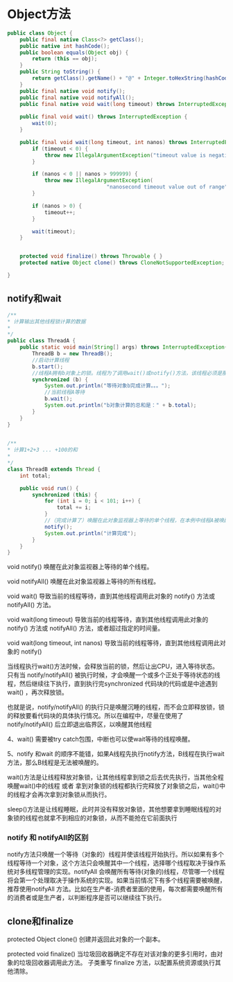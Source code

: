 # Object方法

``` java
public class Object {
    public final native Class<?> getClass();
    public native int hashCode();
    public boolean equals(Object obj) {
        return (this == obj);
    }
    public String toString() {
        return getClass().getName() + "@" + Integer.toHexString(hashCode());
    }
    public final native void notify();
    public final native void notifyAll();
    public final native void wait(long timeout) throws InterruptedException;
    
    public final void wait() throws InterruptedException {
        wait(0);
    }

    public final void wait(long timeout, int nanos) throws InterruptedException {
        if (timeout < 0) {
            throw new IllegalArgumentException("timeout value is negative");
        }

        if (nanos < 0 || nanos > 999999) {
            throw new IllegalArgumentException(
                                "nanosecond timeout value out of range");
        }

        if (nanos > 0) {
            timeout++;
        }

        wait(timeout);
    }


    protected void finalize() throws Throwable { }
    protected native Object clone() throws CloneNotSupportedException;

}
```


## notify和wait

``` java
/** 
* 计算输出其他线程锁计算的数据
* 
*/ 
public class ThreadA {
    public static void main(String[] args) throws InterruptedException{
        ThreadB b = new ThreadB();
        //启动计算线程
        b.start(); 
        //线程A拥有b对象上的锁。线程为了调用wait()或notify()方法，该线程必须是那个对象锁的拥有者
        synchronized (b) {
            System.out.println("等待对象b完成计算。。。");
            //当前线程A等待
            b.wait();
            System.out.println("b对象计算的总和是：" + b.total);
        } 
    } 
}

 
/** 
* 计算1+2+3 ... +100的和
* 
*/ 
class ThreadB extends Thread {
    int total; 

    public void run() {
        synchronized (this) {
            for (int i = 0; i < 101; i++) {
                total += i; 
            } 
            //（完成计算了）唤醒在此对象监视器上等待的单个线程，在本例中线程A被唤醒
            notify(); 
            System.out.println("计算完成");
        } 
    } 
}

```

void notify() 唤醒在此对象监视器上等待的单个线程。 

void notifyAll() 唤醒在此对象监视器上等待的所有线程。 


void wait() 导致当前的线程等待，直到其他线程调用此对象的 notify() 方法或 notifyAll() 方法。 

void wait(long timeout) 导致当前的线程等待，直到其他线程调用此对象的 notify() 方法或 notifyAll() 方法，或者超过指定的时间量。 

void wait(long timeout, int nanos) 导致当前的线程等待，直到其他线程调用此对象的 notify()



当线程执行wait()方法时候，会释放当前的锁，然后让出CPU，进入等待状态。
只有当 notify/notifyAll() 被执行时候，才会唤醒一个或多个正处于等待状态的线程，然后继续往下执行，直到执行完synchronized 代码块的代码或是中途遇到wait() ，再次释放锁。

也就是说，notify/notifyAll() 的执行只是唤醒沉睡的线程，而不会立即释放锁，锁的释放要看代码块的具体执行情况。所以在编程中，尽量在使用了notify/notifyAll() 后立即退出临界区，以唤醒其他线程 

4、wait() 需要被try catch包围，中断也可以使wait等待的线程唤醒。

5、notify 和wait 的顺序不能错，如果A线程先执行notify方法，B线程在执行wait方法，那么B线程是无法被唤醒的。


wait()方法是让线程释放对象锁，让其他线程拿到锁之后去优先执行，当其他全程唤醒wait()中的线程 或者 拿到对象锁的线程都执行完释放了对象锁之后，wait()中的线程才会再次拿到对象锁从而执行。

sleep()方法是让线程睡眠，此时并没有释放对象锁，其他想要拿到睡眠线程的对象锁的线程也就拿不到相应的对象锁，从而不能抢在它前面执行


### notify 和 notifyAll的区别

notify方法只唤醒一个等待（对象的）线程并使该线程开始执行。所以如果有多个线程等待一个对象，这个方法只会唤醒其中一个线程，选择哪个线程取决于操作系统对多线程管理的实现。notifyAll 会唤醒所有等待(对象的)线程，尽管哪一个线程将会第一个处理取决于操作系统的实现。如果当前情况下有多个线程需要被唤醒，推荐使用notifyAll 方法。比如在生产者-消费者里面的使用，每次都需要唤醒所有的消费者或是生产者，以判断程序是否可以继续往下执行。



## clone和finalize

protected Object clone() 创建并返回此对象的一个副本。 

protected void finalize() 当垃圾回收器确定不存在对该对象的更多引用时，由对象的垃圾回收器调用此方法。 子类重写 finalize 方法，以配置系统资源或执行其他清除。


